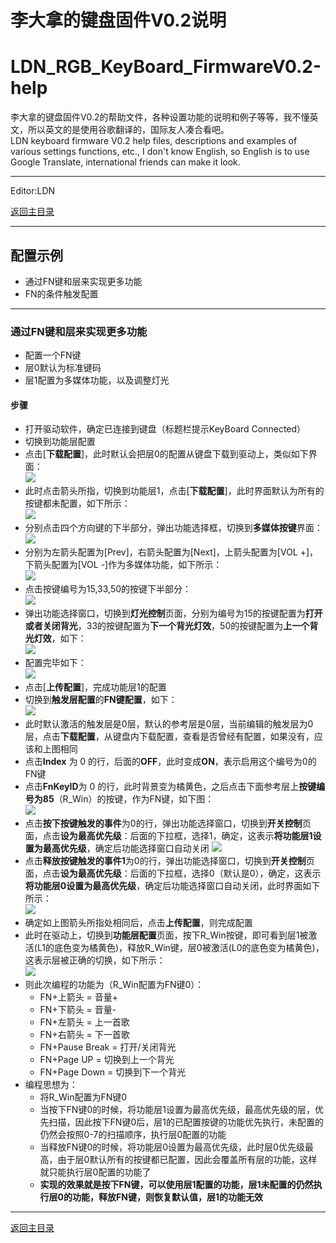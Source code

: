 ﻿李大拿的键盘固件V0.2说明
=====================
LDN_RGB_KeyBoard_FirmwareV0.2-help
=====================
李大拿的键盘固件V0.2的帮助文件，各种设置功能的说明和例子等等，我不懂英文，所以英文的是使用谷歌翻译的，国际友人凑合看吧。<br>
LDN keyboard firmware V0.2 help files, descriptions and examples of various settings functions, etc., I don't know English, so English is to use Google Translate, international friends can make it look.
****
Editor:LDN

[返回主目录](https://github.com/lswhome/LDN_RGB_KeyBoard_FirmwareV0.2-help "点击返回")

****
## 配置示例
   * 通过FN键和层来实现更多功能
   * FN的条件触发配置

  ----
### 通过FN键和层来实现更多功能
   * 配置一个FN键
   * 层0默认为标准键码
   * 层1配置为多媒体功能，以及调整灯光
   #### 步骤
   * 打开驱动软件，确定已连接到键盘（标题栏提示KeyBoard Connected）
   * 切换到功能层配置
   * 点击\[**下载配置**\]，此时默认会把层0的配置从键盘下载到驱动上，类似如下界面：<br>
   ![](Example_1.png)
   * 此时点击箭头所指，切换到功能层1，点击\[**下载配置**\]，此时界面默认为所有的按键都未配置，如下所示：<br>
   ![](Example_1_1.png)
   * 分别点击四个方向键的下半部分，弹出功能选择框，切换到**多媒体按键**界面：<br>
   ![](Example_1_2.png)
   * 分别为左箭头配置为\[Prev\]，右箭头配置为\[Next\]，上箭头配置为\[VOL +\]，下箭头配置为\[VOL -\]作为多媒体功能，如下所示：<br>
   ![](Example_1_4.png)
   * 点击按键编号为15,33,50的按键下半部分：<br>
   ![](Example_1_3.png)
   * 弹出功能选择窗口，切换到**灯光控制**页面，分别为编号为15的按键配置为**打开或者关闭背光**，33的按键配置为**下一个背光灯效**，50的按键配置为**上一个背光灯效**，如下：<br>
   ![](Example_1_5.png)
   * 配置完毕如下：<br>
   ![](Example_1_6.png)
   * 点击\[**上传配置**\]，完成功能层1的配置
   * 切换到**触发层配置**的**FN键配置**，如下：<br>
   ![](Example_1_7.png)
   * 此时默认激活的触发层是0层，默认的参考层是0层，当前编辑的触发层为0层，点击**下载配置**，从键盘内下载配置，查看是否曾经有配置，如果没有，应该和上图相同
   * 点击**Index** 为 0 的行，后面的**OFF**，此时变成**ON**，表示启用这个编号为0的FN键
   * 点击**FnKeyID**为 0 的行，此时背景变为橘黄色，之后点击下面参考层上**按键编号为85**（R_Win）的按键，作为FN键，如下图：<br>
   ![](Example_1_8.png)
   * 点击**按下按键触发的事件**为0的行，弹出功能选择窗口，切换到**开关控制**页面，点击**设为最高优先级**：后面的下拉框，选择1，确定，这表示**将功能层1设置为最高优先级**，确定后功能选择窗口自动关闭
   ![](Example_1_9.png)
   * 点击**释放按键触发的事件1**为0的行，弹出功能选择窗口，切换到**开关控制**页面，点击**设为最高优先级**：后面的下拉框，选择0（默认是0），确定，这表示**将功能层0设置为最高优先级**，确定后功能选择窗口自动关闭，此时界面如下所示：<br>
   ![](Example_1_10.png)
   * 确定如上图箭头所指处相同后，点击**上传配置**，则完成配置
   * 此时在驱动上，切换到**功能层配置**页面，按下R_Win按键，即可看到层1被激活(L1的底色变为橘黄色)，释放R_Win键，层0被激活(L0的底色变为橘黄色)，这表示层被正确的切换，如下所示：<br>
   ![](Example_1_11.png)
   * 则此次编程的功能为（R_Win配置为FN键0）：
     * FN+上箭头 = 音量+
     * FN+下箭头 = 音量-
     * FN+左箭头 = 上一首歌
     * FN+右箭头 = 下一首歌
     * FN+Pause Break = 打开/关闭背光
     * FN+Page UP = 切换到上一个背光
     * FN+Page Down = 切换到下一个背光
   * 编程思想为：
     * 将R_Win配置为FN键0
     * 当按下FN键0的时候，将功能层1设置为最高优先级，最高优先级的层，优先扫描，因此按下FN键0后，层1的已配置按键的功能优先执行，未配置的仍然会按照0-7的扫描顺序，执行层0配置的功能
     * 当释放FN键0的时候，将功能层0设置为最高优先级，此时层0优先级最高，由于层0默认所有的按键都已配置，因此会覆盖所有层的功能，这样就只能执行层0配置的功能了
     * **实现的效果就是按下FN键，可以使用层1配置的功能，层1未配置的仍然执行层0的功能，释放FN键，则恢复默认值，层1的功能无效**
----
[返回主目录](https://github.com/lswhome/LDN_RGB_KeyBoard_FirmwareV0.2-help "点击返回")






